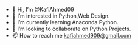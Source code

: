 - 👋 Hi, I’m @KafiAhmed09
- 👀 I’m interested in Python,Web Design.
- 🌱 I’m currently learning Anaconda.Python.
- 💞️ I’m looking to collaborate on Python Projects.
- 📫 How to reach me kafiahmed909@gmail.com

<!---
KafiAhmed09/KafiAhmed09 is a ✨ special ✨ repository because its `README.md` (this file) appears on your GitHub profile.
You can click the Preview link to take a look at your changes.
--->
